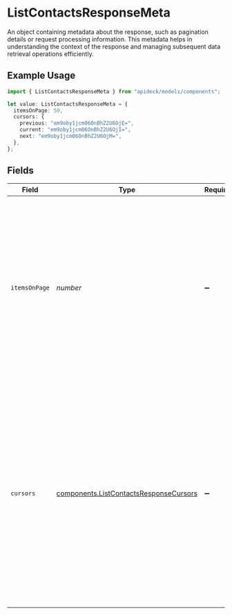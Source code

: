 # ListContactsResponseMeta

An object containing metadata about the response, such as pagination details or request processing information. This metadata helps in understanding the context of the response and managing subsequent data retrieval operations efficiently.

## Example Usage

```typescript
import { ListContactsResponseMeta } from "apideck/models/components";

let value: ListContactsResponseMeta = {
  itemsOnPage: 50,
  cursors: {
    previous: "em9oby1jcm06OnBhZ2U6OjE=",
    current: "em9oby1jcm06OnBhZ2U6OjI=",
    next: "em9oby1jcm06OnBhZ2U6OjM=",
  },
};
```

## Fields

| Field                                                                                                                                                                                                                                                                                               | Type                                                                                                                                                                                                                                                                                                | Required                                                                                                                                                                                                                                                                                            | Description                                                                                                                                                                                                                                                                                         | Example                                                                                                                                                                                                                                                                                             |
| --------------------------------------------------------------------------------------------------------------------------------------------------------------------------------------------------------------------------------------------------------------------------------------------------- | --------------------------------------------------------------------------------------------------------------------------------------------------------------------------------------------------------------------------------------------------------------------------------------------------- | --------------------------------------------------------------------------------------------------------------------------------------------------------------------------------------------------------------------------------------------------------------------------------------------------- | --------------------------------------------------------------------------------------------------------------------------------------------------------------------------------------------------------------------------------------------------------------------------------------------------- | --------------------------------------------------------------------------------------------------------------------------------------------------------------------------------------------------------------------------------------------------------------------------------------------------- |
| `itemsOnPage`                                                                                                                                                                                                                                                                                       | *number*                                                                                                                                                                                                                                                                                            | :heavy_minus_sign:                                                                                                                                                                                                                                                                                  | Indicates the number of contact items included in the current page of the response. This integer value helps in managing pagination by showing how many contacts are returned in this specific API call, aiding in navigation through large datasets.                                               | 50                                                                                                                                                                                                                                                                                                  |
| `cursors`                                                                                                                                                                                                                                                                                           | [components.ListContactsResponseCursors](../../models/components/listcontactsresponsecursors.md)                                                                                                                                                                                                    | :heavy_minus_sign:                                                                                                                                                                                                                                                                                  | This object contains cursors that help navigate through paginated API results. It includes pointers to move to previous, current, or next pages, facilitating efficient data retrieval in large datasets. The structure is essential for implementing pagination in applications consuming the API. |                                                                                                                                                                                                                                                                                                     |